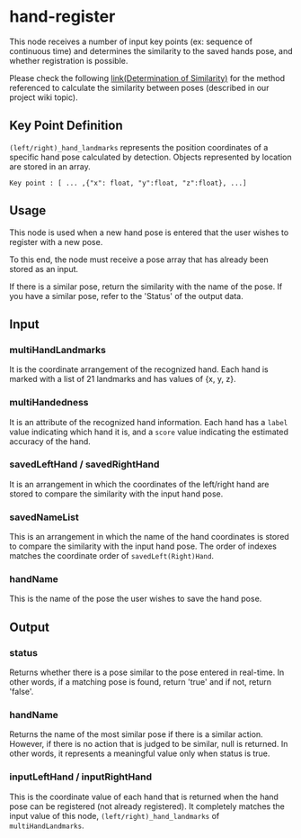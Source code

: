 # hand-register

This node receives a number of input key points (ex: sequence of continuous time) and determines the similarity to the saved hands pose, and whether registration is possible.

Please check the following [link(Determination of Similarity)](https://github.com/5FNSaaS/node-red-contrib-motion-pose/wiki/Determination-of-similarity) for the method referenced to calculate the similarity between poses (described in our project wiki topic).

## Key Point Definition

`(left/right)_hand_landmarks` represents the position coordinates of a specific hand pose calculated by detection. Objects represented by location are stored in an array.

```
Key point : [ ... ,{"x": float, "y":float, "z":float}, ...]
```

## Usage

This node is used when a new hand pose is entered that the user wishes to register with a new pose.

To this end, the node must receive a pose array that has already been stored as an input. 

If there is a similar pose, return the similarity with the name of the pose. If you have a similar pose, refer to the 'Status' of the output data.

## Input

### multiHandLandmarks

It is the coordinate arrangement of the recognized hand. Each hand is marked with a list of 21 landmarks and has values of {x, y, z}.

### multiHandedness

It is an attribute of the recognized hand information. Each hand has a `label` value indicating which hand it is, and a `score` value indicating the estimated accuracy of the hand.

### savedLeftHand / savedRightHand

It is an arrangement in which the coordinates of the left/right hand are stored to compare the similarity with the input hand pose.

### savedNameList

This is an arrangement in which the name of the hand coordinates is stored to compare the similarity with the input hand pose. The order of indexes matches the coordinate order of `savedLeft(Right)Hand`.

### handName

This is the name of the pose the user wishes to save the hand pose.

## Output

### status

Returns whether there is a pose similar to the pose entered in real-time. In other words, if a matching pose is found, return 'true' and if not, return 'false'.

### handName

Returns the name of the most similar pose if there is a similar action. However, if there is no action that is judged to be similar, null is returned. In other words, it represents a meaningful value only when status is true.

### inputLeftHand / inputRightHand

This is the coordinate value of each hand that is returned when the hand pose can be registered (not already registered). It completely matches the input value of this node, `(left/right)_hand_landmarks` of `multiHandLandmarks`.